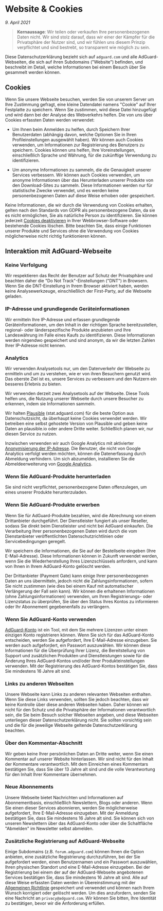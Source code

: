 # Website & Cookies
*9. April 2021*

> **Kernaussage**: Wir teilen oder verkaufen Ihre personenbezogenen Daten nicht. Wir sind stolz darauf, dass wir einer der Kämpfer für die Privatsphäre der Nutzer sind, und wir fühlen uns diesem Prinzip verpflichtet und sind bestrebt, so transparent wie möglich zu sein.

Diese Datenschutzerklärung bezieht sich auf `adguard.com` und alle AdGuard-Webseiten, die sich auf ihren Subdomains ("Website") befinden, und beschreibt im Detail, welche Informationen bei einem Besuch über Sie gesammelt werden können.

## Cookies

Wenn Sie unsere Webseite besuchen, werden Sie von unserem Server um Ihre Zustimmung gefragt, eine kleine Datendatei namens "Cookie" auf Ihrer Festplatte zu speichern. Wenn Sie zustimmen, wird diese Datei hinzugefügt und wird dann bei der Analyse des Webverkehrs helfen. Die von uns über Cookies erfassten Daten werden verwendet:

* Um Ihnen beim Anmelden zu helfen, durch Speichern Ihrer Benutzerdaten (abhängig davon, welche Optionen Sie in Ihren Profileinstellungen ausgewählt haben). Wir können auch Cookies verwenden, um Informationen zur Registrierung des Benutzers zu speichern. Cookies können uns helfen, Ihre Voreinstellungen, einschließlich Sprache und Währung, für die zukünftige Verwendung zu identifizieren.

* Um anonyme Informationen zu sammeln, die die Genauigkeit unserer Services verbessern. Wir können auch Cookies verwenden, um anonyme Informationen über das Herunterladen unserer Produkte von den Download-Sites zu sammeln. Diese Informationen werden nur für statistische Zwecke verwendet, und es werden keine personenbezogenen Daten auf diese Weise erhoben oder gespeichert.

Keine Informationen, die wir durch die Verwendung von Cookies erhalten, gelten nach den Standards von GDPR als personenbezogene Daten, da sie es nicht ermöglichen, Sie als natürliche Person zu identifizieren. Sie können jederzeit [Cookies deaktivieren](http://www.wikihow.com/Disable-Cookies) in Ihrer Webbrowser-Software oder bestehende Cookies löschen. Bitte beachten Sie, dass einige Funktionen unserer Produkte und Services ohne die Verwendung von Cookies möglicherweise nicht richtig funktionieren können.

## Interaktion mit AdGuard-Webseite

### Keine Verfolgung

Wir respektieren das Recht der Benutzer auf Schutz der Privatsphäre und beachten daher die "Do Not Track"-Einstellungen ("DNT") in Browsern. Wenn Sie die DNT-Einstellung in Ihrem Browser aktiviert haben, werden keine Analysewerkzeuge, einschließlich der First-Party, auf die Webseite geladen.

### IP-Adresse und grundlegende Geräteinformationen

Wir ermitteln Ihre IP-Adresse und erfassen grundlegende Geräteinformationen, um den Inhalt in der richtigen Sprache bereitzustellen, regional- oder länderspezifische Produkte anzubieten und Ihre Landeswährung im Falle eines Kaufs zu identifizieren. Diese Informationen werden nirgendwo gespeichert und sind anonym, da wir die letzten Zahlen Ihrer IP-Adresse nicht kennen.

### Analytics

Wir verwenden Analysetools nur, um den Datenverkehr der Webseite zu ermitteln und um zu verstehen, wie er von ihren Besuchern genutzt wird. Das oberste Ziel ist es, unsere Services zu verbessern und den Nutzern ein besseres Erlebnis zu bieten.

Wir verwenden derzeit zwei Analysetools auf der Webseite. Diese Tools helfen uns, die Nutzung unserer Webseite durch unsere Besucher zu erkennen, indem sie Informationen sammeln. 

Wir halten [Plausible](https://plausible.io) (stat.adguard.com) für die beste Option aus Datenschutzsicht, da überhaupt keine Cookies verwendet werden. Wir betreiben eine selbst gehostete Version von Plausible und geben keine Daten an plausible.io oder andere Dritte weiter. Schließlich planen wir, nur diesen Service zu nutzen.


Inzwischen verwenden wir auch Google Analytics mit aktivierter [Anonymisierung der IP-Adresse](https://support.google.com/analytics/answer/2763052?hl=de). Die Benutzer, die nicht von Google Analytics verfolgt werden möchten, können die Datenerfassung durch Abmeldung verhindern. Um sich abzumelden, installieren Sie die Abmeldeerweiterung von [Google Analytics](https://tools.google.com/dlpage/gaoptout).

### Wenn Sie AdGuard-Produkte herunterladen

Sie sind nicht verpflichtet, personenbezogene Daten offenzulegen, um eines unserer Produkte herunterzuladen.

### Wenn Sie AdGuard-Produkte erwerben

Wenn Sie für AdGuard-Produkte bezahlen, wird die Abrechnung von einem Drittanbieter durchgeführt. Der Dienstleister fungiert als unser Reseller, sodass Sie direkt beim Dienstleister und nicht bei AdGuard einkaufen. Die Verarbeitung Ihrer personenbezogenen Daten wird durch die vom Dienstanbieter veröffentlichten Datenschutzrichtlinien oder Servicebedingungen geregelt.

Wir speichern die Informationen, die Sie auf der Bestellseite eingeben (Ihre E-Mail-Adresse). Diese Informationen können in Zukunft verwendet werden, wenn Sie die Wiederherstellung Ihres Lizenzschlüssels anfordern, und kann von Ihnen in Ihrem AdGuard-Konto gelöscht werden. 

Der Drittanbieter (Payment Gate) kann einige Ihrer personenbezogenen Daten an uns übermitteln, jedoch nicht die Zahlungsinformationen, sofern Sie nicht zustimmen (wie dies bei einem Kauf mit automatischer Verlängerung der Fall sein kann). Wir können die erhaltenen Informationen (ohne Zahlungsinformationen) verwenden, um Ihren Registrierungs- oder Lizenzstatus zu überprüfen, Sie über den Status Ihres Kontos zu informieren oder Ihr Abonnement gegebenenfalls zu verlängern.

### Wenn Sie AdGuard-Konto verwenden

[AdGuard-Konto](https://adguard.com/account/login.html) ist ein Tool, mit dem Sie mehrere Lizenzen unter einem einzigen Konto registrieren können. Wenn Sie sich für das AdGuard-Konto entscheiden, werden Sie aufgefordert, Ihre E-Mail-Adresse einzugeben. Sie werden auch aufgefordert, ein Passwort auszuwählen. Wir können diese Informationen für die Überprüfung Ihrer Lizenz, die Bereitstellung von Support und zusätzlichen Produkten und Dienstleistungen sowie für die Änderung Ihres AdGuard-Kontos und/oder Ihrer Produkteinstellungen verwenden. Mit der Registrierung des AdGuard-Kontos bestätigen Sie, dass Sie mindestens 16 Jahre alt sind.

### Links zu anderen Webseiten

Unsere Webseite kann Links zu anderen relevanten Webseiten enthalten. Wenn Sie diese Links verwenden, sollten Sie jedoch beachten, dass wir keine Kontrolle über diese anderen Webseiten haben. Daher können wir nicht für den Schutz und die Privatsphäre der Informationen verantwortlich sein, die Sie beim Besuch solcher Webseiten angeben, und diese Webseiten unterliegen dieser Datenschutzerklärung nicht. Sie sollten vorsichtig sein und die für die jeweilige Webseite geltende Datenschutzerklärung beachten.

### Über den Kommentar-Abschnitt

Wir geben keine Ihrer persönlichen Daten an Dritte weiter, wenn Sie einen Kommentar auf unserer Website hinterlassen. Wir sind nicht für den Inhalt der Kommentare verantwortlich. Mit dem Einreichen eines Kommentars bestätigen Sie, dass Sie über 13 Jahre alt sind und die volle Verantwortung für den Inhalt Ihrer Kommentare übernehmen.

### Neue Abonnements

Unsere Webseite bietet Nachrichten und Informationen auf Abonnementbasis, einschließlich Newslettern, Blogs oder anderen. Wenn Sie einen dieser Services abonnieren, werden Sie möglicherweise aufgefordert, Ihre E-Mail-Adresse einzugeben. Mit der Anmeldung bestätigen Sie, dass Sie mindestens 16 Jahre alt sind.
Sie können sich von unseren Newslettern über das AdGuard-Konto oder über die Schaltfläche "Abmelden" im Newsletter selbst abmelden.

### Zusätzliche Registrierung auf AdGuard-Webseite

Einige Subdomains (z.B. `forum.adguard.com`) können Ihnen die Option anbieten, eine zusätzliche Registrierung durchzuführen, bei der Sie aufgefordert werden, einen Benutzernamen und ein Passwort auszuwählen, Ihren physischen Standort und eine E-Mail-Adresse einzugeben. Bei der Registrierung bei einem der auf der AdGuard-Webseite angebotenen Services bestätigen Sie, dass Sie mindestens 16 Jahre alt sind. Alle auf diese Weise erfassten Daten werden in Übereinstimmung mit der [Allgemeinen Richtlinie](https://adguard.com/privacy.html) gespeichert und verwendet und können nach Ihrem Wunsch korrigiert oder gelöscht werden. Um dies anzufordern, senden Sie eine Nachricht an `privacy@adguard.com`. Wir können Sie bitten, Ihre Identität zu bestätigen, bevor wir die Anforderung erfüllen.
